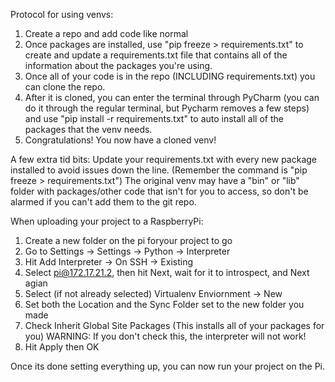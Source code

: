 Protocol for using venvs:
1. Create a repo and add code like normal
2. Once packages are installed, use "pip freeze > requirements.txt" to create and update a requirements.txt file
   that contains all of the information about the packages you're using.
3. Once all of your code is in the repo (INCLUDING requirements.txt) you can clone the repo.
4. After it is cloned, you can enter the terminal through PyCharm (you can do it through the regular terminal,
   but Pycharm removes a few steps) and use "pip install -r requirements.txt" to auto install all of the packages
   that the venv needs.
5. Congratulations! You now have a cloned venv!

A few extra tid bits:
  Update your requirements.txt with every new package installed to avoid issues down the line.
    (Remember the command is "pip freeze > requirements.txt")
  The original venv may have a "bin" or "lib" folder with packages/other code that isn't for you to access, so
    don't be alarmed if you can't add them to the git repo.


When uploading your project to a RaspberryPi:
1. Create a new folder on the pi foryour project to go
2. Go to Settings -> Settings -> Python -> Interpreter
3. Hit Add Interpreter -> On SSH -> Existing
4. Select pi@172.17.21.2, then hit Next, wait for it to introspect, and Next agian
5. Select (if not already selected) Virtualenv Enviornment -> New
6. Set both the Location and the Sync Folder set to the new folder you made
7. Check Inherit Global Site Packages (This installs all of your packages for you)
      WARNING: If you don't check this, the interpreter will not work!
9. Hit Apply then OK

Once its done setting everything up, you can now run your project on the Pi.
